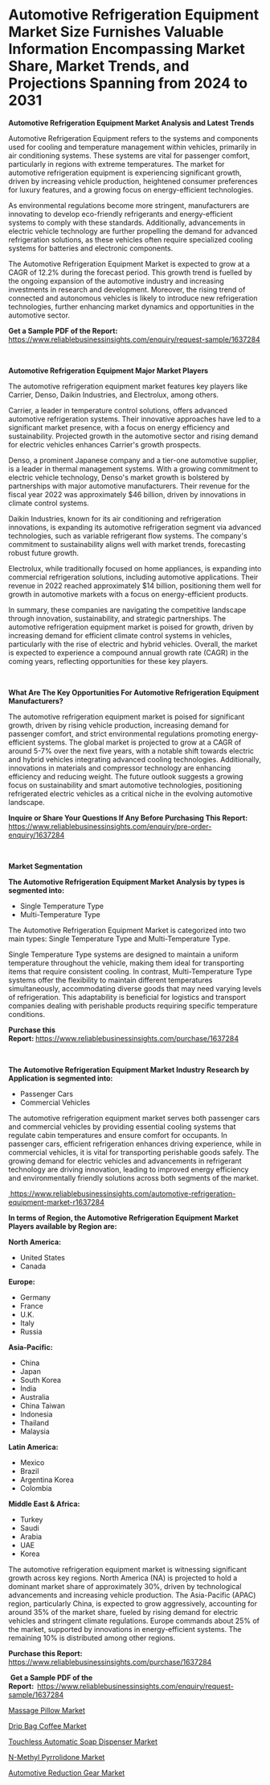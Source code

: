 <p><h1>Automotive Refrigeration Equipment Market Size Furnishes Valuable Information Encompassing Market Share, Market Trends, and Projections Spanning from 2024 to 2031</h1></p><p><strong>Automotive Refrigeration Equipment Market Analysis and Latest Trends</strong></p>
<p><p>Automotive Refrigeration Equipment refers to the systems and components used for cooling and temperature management within vehicles, primarily in air conditioning systems. These systems are vital for passenger comfort, particularly in regions with extreme temperatures. The market for automotive refrigeration equipment is experiencing significant growth, driven by increasing vehicle production, heightened consumer preferences for luxury features, and a growing focus on energy-efficient technologies.</p><p>As environmental regulations become more stringent, manufacturers are innovating to develop eco-friendly refrigerants and energy-efficient systems to comply with these standards. Additionally, advancements in electric vehicle technology are further propelling the demand for advanced refrigeration solutions, as these vehicles often require specialized cooling systems for batteries and electronic components.</p><p>The Automotive Refrigeration Equipment Market is expected to grow at a CAGR of 12.2% during the forecast period. This growth trend is fuelled by the ongoing expansion of the automotive industry and increasing investments in research and development. Moreover, the rising trend of connected and autonomous vehicles is likely to introduce new refrigeration technologies, further enhancing market dynamics and opportunities in the automotive sector.</p></p>
<p><strong>Get a Sample PDF of the Report:&nbsp;</strong> <a href="https://www.reliablebusinessinsights.com/enquiry/request-sample/1637284">https://www.reliablebusinessinsights.com/enquiry/request-sample/1637284</a></p>
<p>&nbsp;</p>
<p><strong>Automotive Refrigeration Equipment Major Market Players</strong></p>
<p><p>The automotive refrigeration equipment market features key players like Carrier, Denso, Daikin Industries, and Electrolux, among others. </p><p>Carrier, a leader in temperature control solutions, offers advanced automotive refrigeration systems. Their innovative approaches have led to a significant market presence, with a focus on energy efficiency and sustainability. Projected growth in the automotive sector and rising demand for electric vehicles enhances Carrier's growth prospects.</p><p>Denso, a prominent Japanese company and a tier-one automotive supplier, is a leader in thermal management systems. With a growing commitment to electric vehicle technology, Denso's market growth is bolstered by partnerships with major automotive manufacturers. Their revenue for the fiscal year 2022 was approximately $46 billion, driven by innovations in climate control systems.</p><p>Daikin Industries, known for its air conditioning and refrigeration innovations, is expanding its automotive refrigeration segment via advanced technologies, such as variable refrigerant flow systems. The company's commitment to sustainability aligns well with market trends, forecasting robust future growth.</p><p>Electrolux, while traditionally focused on home appliances, is expanding into commercial refrigeration solutions, including automotive applications. Their revenue in 2022 reached approximately $14 billion, positioning them well for growth in automotive markets with a focus on energy-efficient products.</p><p>In summary, these companies are navigating the competitive landscape through innovation, sustainability, and strategic partnerships. The automotive refrigeration equipment market is poised for growth, driven by increasing demand for efficient climate control systems in vehicles, particularly with the rise of electric and hybrid vehicles. Overall, the market is expected to experience a compound annual growth rate (CAGR) in the coming years, reflecting opportunities for these key players.</p></p>
<p>&nbsp;</p>
<p><strong>What Are The Key Opportunities For Automotive Refrigeration Equipment Manufacturers?</strong></p>
<p><p>The automotive refrigeration equipment market is poised for significant growth, driven by rising vehicle production, increasing demand for passenger comfort, and strict environmental regulations promoting energy-efficient systems. The global market is projected to grow at a CAGR of around 5-7% over the next five years, with a notable shift towards electric and hybrid vehicles integrating advanced cooling technologies. Additionally, innovations in materials and compressor technology are enhancing efficiency and reducing weight. The future outlook suggests a growing focus on sustainability and smart automotive technologies, positioning refrigerated electric vehicles as a critical niche in the evolving automotive landscape.</p></p>
<p><strong>Inquire or Share Your Questions If Any Before Purchasing This Report:</strong> <a href="https://www.reliablebusinessinsights.com/enquiry/pre-order-enquiry/1637284">https://www.reliablebusinessinsights.com/enquiry/pre-order-enquiry/1637284</a></p>
<p>&nbsp;</p>
<p><strong>Market Segmentation</strong></p>
<p><strong>The Automotive Refrigeration Equipment Market Analysis by types is segmented into:</strong></p>
<p><ul><li>Single Temperature Type</li><li>Multi-Temperature Type</li></ul></p>
<p><p>The Automotive Refrigeration Equipment Market is categorized into two main types: Single Temperature Type and Multi-Temperature Type. </p><p>Single Temperature Type systems are designed to maintain a uniform temperature throughout the vehicle, making them ideal for transporting items that require consistent cooling. In contrast, Multi-Temperature Type systems offer the flexibility to maintain different temperatures simultaneously, accommodating diverse goods that may need varying levels of refrigeration. This adaptability is beneficial for logistics and transport companies dealing with perishable products requiring specific temperature conditions.</p></p>
<p><strong>Purchase this Report:&nbsp;</strong><a href="https://www.reliablebusinessinsights.com/purchase/1637284">https://www.reliablebusinessinsights.com/purchase/1637284</a></p>
<p>&nbsp;</p>
<p><strong>The Automotive Refrigeration Equipment Market Industry Research by Application is segmented into:</strong></p>
<p><ul><li>Passenger Cars</li><li>Commercial Vehicles</li></ul></p>
<p><p>The automotive refrigeration equipment market serves both passenger cars and commercial vehicles by providing essential cooling systems that regulate cabin temperatures and ensure comfort for occupants. In passenger cars, efficient refrigeration enhances driving experience, while in commercial vehicles, it is vital for transporting perishable goods safely. The growing demand for electric vehicles and advancements in refrigerant technology are driving innovation, leading to improved energy efficiency and environmentally friendly solutions across both segments of the market.</p></p>
<p><a href="https://www.reliablebusinessinsights.com/automotive-refrigeration-equipment-market-r1637284">&nbsp;https://www.reliablebusinessinsights.com/automotive-refrigeration-equipment-market-r1637284</a></p>
<p><strong>In terms of Region, the Automotive Refrigeration Equipment Market Players available by Region are:</strong></p>
<p>
    <p> <strong> North America: </strong>
        <ul>
            <li>United States</li>
            <li>Canada</li>
        </ul>
        </p> 
    <p> <strong> Europe: </strong>
        <ul>
            <li>Germany</li>
            <li>France</li>
            <li>U.K.</li>
            <li>Italy</li>
            <li>Russia</li>
        </ul>
        </p> 
    <p> <strong> Asia-Pacific: </strong>
        <ul>
            <li>China</li>
            <li>Japan</li>
            <li>South Korea</li>
            <li>India</li>
            <li>Australia</li>
            <li>China Taiwan</li>
            <li>Indonesia</li>
            <li>Thailand</li>
            <li>Malaysia</li>
        </ul>
        </p> 
    <p> <strong> Latin America: </strong>
        <ul>
            <li>Mexico</li>
            <li>Brazil</li>
            <li>Argentina Korea</li>
            <li>Colombia</li>
        </ul>
        </p> 
    <p> <strong> Middle East & Africa: </strong>
        <ul>
            <li>Turkey</li>
            <li>Saudi</li>
            <li>Arabia</li>
            <li>UAE</li>
            <li>Korea</li>
        </ul>
    </p>
    </p>
<p><p>The automotive refrigeration equipment market is witnessing significant growth across key regions. North America (NA) is projected to hold a dominant market share of approximately 30%, driven by technological advancements and increasing vehicle production. The Asia-Pacific (APAC) region, particularly China, is expected to grow aggressively, accounting for around 35% of the market share, fueled by rising demand for electric vehicles and stringent climate regulations. Europe commands about 25% of the market, supported by innovations in energy-efficient systems. The remaining 10% is distributed among other regions.</p></p>
<p><strong>Purchase this Report: </strong><a href="https://www.reliablebusinessinsights.com/purchase/1637284">https://www.reliablebusinessinsights.com/purchase/1637284</a></p>
<p>&nbsp;<strong>Get a Sample PDF of the Report:&nbsp;&nbsp;</strong><a href="https://www.reliablebusinessinsights.com/enquiry/request-sample/1637284">https://www.reliablebusinessinsights.com/enquiry/request-sample/1637284</a></p>
<p><strong></strong></p>
<p><p><a href="https://issuu.com/reportprime-2/docs/massage-pillow-market-size-2030.ppt_ed220a149d595c">Massage Pillow Market</a></p><p><a href="https://issuu.com/reportprime-2/docs/drip-bag-coffee-market-size-2030.pp_3e502ed8ed03dd">Drip Bag Coffee Market</a></p><p><a href="https://www.linkedin.com/pulse/analyzing-key-drivers-touchless-automatic-soap-dispenser-market-wzibc?trackingId=J05ZQiM6RByFS43ybdVkQw%3D%3D">Touchless Automatic Soap Dispenser Market</a></p><p><a href="https://medium.com/@bobbymartinebxfnv/n-methyl-pyrrolidone-market-trends-a-detailed-study-of-its-market-segmentation-and-analyzing-the-94009109f7c8?postPublishedType=repub">N-Methyl Pyrrolidone Market</a></p><p><a href="https://github.com/juniordelafrance/Market-Research-Report-List-5/blob/main/automotive-reduction-gear-market.md">Automotive Reduction Gear Market</a></p></p>